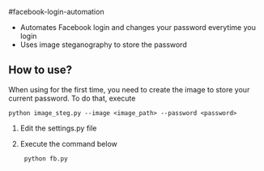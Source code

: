 #facebook-login-automation

- Automates Facebook login and changes your password everytime you login
- Uses image steganography to store the password

## How to use?

When using for the first time, you need to create the image to store your current password. To do that, execute

    python image_steg.py --image <image_path> --password <password>
    
    
1. Edit the settings.py file

2. Execute the command below
    
        python fb.py
